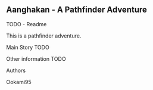 

## Aanghakan - A Pathfinder Adventure

TODO - Readme

This is a pathfinder adventure.

Main Story
TODO

Other information
TODO

Authors

Ookami95